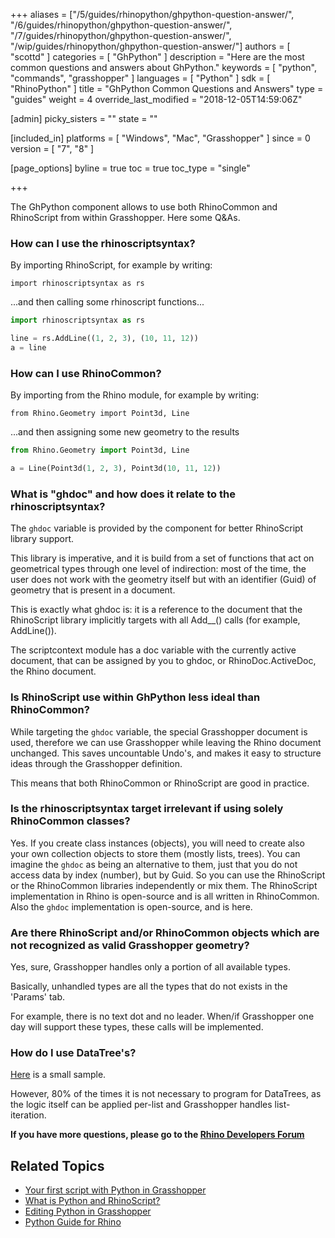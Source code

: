+++
aliases = ["/5/guides/rhinopython/ghpython-question-answer/", "/6/guides/rhinopython/ghpython-question-answer/", "/7/guides/rhinopython/ghpython-question-answer/", "/wip/guides/rhinopython/ghpython-question-answer/"]
authors = [ "scottd" ]
categories = [ "GhPython" ]
description = "Here are the most common questions and answers about GhPython."
keywords = [ "python", "commands", "grasshopper" ]
languages = [ "Python" ]
sdk = [ "RhinoPython" ]
title = "GhPython Common Questions and Answers"
type = "guides"
weight = 4
override_last_modified = "2018-12-05T14:59:06Z"

[admin]
picky_sisters = ""
state = ""

[included_in]
platforms = [ "Windows", "Mac", "Grasshopper" ]
since = 0
version = [  "7", "8" ]

[page_options]
byline = true
toc = true
toc_type = "single"

+++

The GhPython component allows to use both RhinoCommon and RhinoScript from within Grasshopper. Here some Q&As.

### How can I use the rhinoscriptsyntax?

By importing RhinoScript, for example by writing:

`import rhinoscriptsyntax as rs`

...and then calling some rhinoscript functions...

```python
import rhinoscriptsyntax as rs

line = rs.AddLine((1, 2, 3), (10, 11, 12))
a = line
```

### How can I use RhinoCommon?

By importing from the Rhino module, for example by writing:

`from Rhino.Geometry import Point3d, Line`

...and then assigning some new geometry to the results

```python
from Rhino.Geometry import Point3d, Line

a = Line(Point3d(1, 2, 3), Point3d(10, 11, 12))
```

### What is "ghdoc" and how does it relate to the rhinoscriptsyntax?

The `ghdoc` variable is provided by the component for better RhinoScript library support.

This library is imperative, and it is build from a set of functions that act on geometrical types through one level of indirection: most of the time, the user does not work with the geometry itself but with an identifier (Guid) of geometry that is present in a document.

This is exactly what ghdoc is: it is a reference to the document that the RhinoScript library implicitly targets with all Add__() calls (for example, AddLine()).

The scriptcontext module has a doc variable with the currently active document, that can be assigned by you to ghdoc, or RhinoDoc.ActiveDoc, the Rhino document.

### Is RhinoScript use within GhPython less ideal than RhinoCommon?

While targeting the `ghdoc` variable, the special Grasshopper document is used, therefore we can use Grasshopper while leaving the Rhino document unchanged. This saves uncountable Undo's, and makes it easy to structure ideas through the Grasshopper definition.

This means that both RhinoCommon or RhinoScript are good in practice.

### Is the rhinoscriptsyntax target irrelevant if using solely RhinoCommon classes?

Yes. If you create class instances (objects), you will need to create also your own collection objects to store them (mostly lists, trees). You can imagine the `ghdoc` as being an alternative to them, just that you do not access data by index (number), but by Guid. So you can use the RhinoScript or the RhinoCommon libraries independently or mix them. The RhinoScript implementation in Rhino is open-source and is all written in RhinoCommon. Also the `ghdoc` implementation is open-source, and is here.

### Are there RhinoScript and/or RhinoCommon objects which are not recognized as valid Grasshopper geometry?

Yes, sure, Grasshopper handles only a portion of all available types.

Basically, unhandled types are all the types that do not exists in the 'Params' tab.

For example, there is no text dot and no leader. When/if Grasshopper one day will support these types, these calls will be implemented.

### How do I use DataTree's?

[Here](http://www.grasshopper3d.com/forum/topics/datatreelistitem-access-from) is a small sample.

However, 80% of the times it is not necessary to program for DataTrees, as the logic itself can be applied per-list and Grasshopper handles list-iteration.

**If you have more questions, please go to the [Rhino Developers Forum](https://discourse.mcneel.com/c/rhino-developer)**

## Related Topics

- [Your first script with Python in Grasshopper](/guides/rhinopython/what-is-rhinopython)
- [What is Python and RhinoScript?](/guides/rhinopython/what-is-rhinopython)
- [Editing Python in Grasshopper](/guides/rhinopython/python-running-scripts)
- [Python Guide for Rhino](/guides/rhinopython/)
